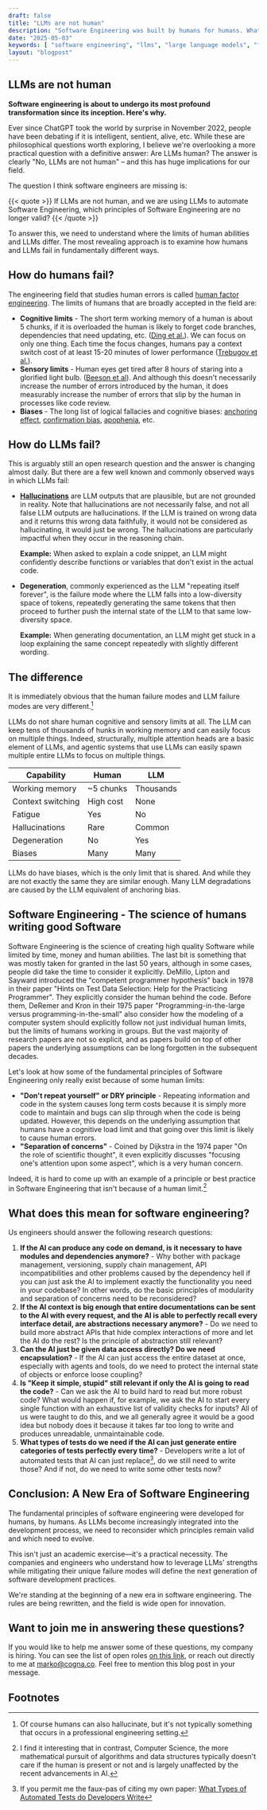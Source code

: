 ```yaml
---
draft: false
title: "LLMs are not human"
description: "Software Engineering was built by humans for humans. What happens when non-humans get involved?"
date: "2025-05-03"
keywords: [ "software engineering", "llms", "large language models", "failure analysis", "how LLMs fail", "how humans fail", "difference between LLMs and humans", "AI in software development"]
layout: "blogpost"
---
```

## LLMs are not human

**Software engineering is about to undergo its most profound transformation since its inception. Here's why.**

Ever since ChatGPT took the world by surprise in November 2022, people have been debating if it is
intelligent, sentient, alive, etc. While these are philosophical questions worth exploring, I
believe we're overlooking a more practical question with a definitive answer: Are LLMs human? The
answer is clearly "No, LLMs are not human" – and this has huge implications for our field.

The question I think software engineers are missing is:

{{< quote >}} If LLMs are not human, and we are using LLMs to automate Software Engineering, which
principles of Software Engineering are no longer valid? {{< /quote >}}

To answer this, we need to understand where the limits of human abilities and LLMs differ. The most
revealing approach is to examine how humans and LLMs fail in fundamentally different ways.

## How do humans fail?

The engineering field that studies human errors is called [human factor
engineering](https://en.wikipedia.org/wiki/Ergonomics). The limits of humans that are broadly
accepted in the field are:

*  **Cognitive limits** - The short term working memory of a human is about 5 chunks, if it is
   overloaded the human is likely to forget code branches, dependencies that need updating, etc.
   ([Ding et al.](https://journals.sagepub.com/doi/pdf/10.1177/21582440241305082?utm_source=chatgpt.com)).
   We can focus on only one thing. Each time the focus changes, humans pay a context switch cost of
   at least 15-20 minutes of lower performance ([Trebugov et al.](https://dl.acm.org/doi/abs/10.1145/3084100.3084116)).
*  **Sensory limits** - Human eyes get tired after 8 hours of staring into a glorified light bulb.
   ([Beeson et al](https://www.sciencedirect.com/science/article/pii/S2451958824001222?utm_source=chatgpt.com)).
   And although this doesn't necessarily increase the number of errors introduced by the human, it
   does measurably increase the number of errors that slip by the human in processes like code
   review.
*  **Biases** - The long list of logical fallacies and cognitive biases: [anchoring effect](https://en.wikipedia.org/wiki/Anchoring_effect),
   [confirmation bias](https://en.wikipedia.org/wiki/Confirmation_bias), [apophenia](https://en.wikipedia.org/wiki/Apophenia), etc.

## How do LLMs fail?

This is arguably still an open research question and the answer is changing almost daily. But there
are a few well known and commonly observed ways in which LLMs fail:

*  **[Hallucinations](https://en.wikipedia.org/wiki/Hallucination_(artificial_intelligence))** are
   LLM outputs that are plausible, but are not grounded in reality. Note that hallucinations are not
   necessarily false, and not all false LLM outputs are hallucinations. If the LLM is trained on
   wrong data and it returns this wrong data faithfully, it would not be considered as
   hallucinating, it would just be wrong. The hallucinations are particularly impactful when they
   occur in the reasoning chain.

   **Example:** When asked to explain a code snippet, an LLM might confidently describe functions or
   variables that don't exist in the actual code.

*  **Degeneration**, commonly experienced as the LLM "repeating itself forever", is the failure mode
   where the LLM falls into a low-diversity space of tokens, repeatedly generating the same tokens
   that then proceed to further push the internal state of the LLM to that same low-diversity space.

   **Example:** When generating documentation, an LLM might get stuck in a loop explaining the same
   concept repeatedly with slightly different wording.

## The difference

It is immediately obvious that the human failure modes and LLM failure modes are very different.[^3]

LLMs do not share human cognitive and sensory limits at all. The LLM can keep tens of thousands
of hunks in working memory and can easily focus on multiple things. Indeed, structurally, multiple
attention heads are a basic element of LLMs, and agentic systems that use LLMs can easily spawn
multiple entire LLMs to focus on multiple things.

| Capability         | Human      | LLM        |
|--------------------|------------|------------|
| Working memory     | ~5 chunks  | Thousands  |
| Context switching  | High cost  | None       |
| Fatigue            | Yes        | No         |
| Hallucinations     | Rare       | Common     |
| Degeneration       | No         | Yes        |
| Biases             | Many       | Many       |

LLMs do have biases, which is the only limit that is shared. And while they are not exactly the same
they are similar enough. Many LLM degradations are caused by the LLM equivalent of anchoring bias.

## Software Engineering - The science of humans writing good Software

Software Engineering is the science of creating high quality Software while limited by time, money
and human abilities. The last bit is something that was mostly taken for granted in the last 50
years, although in some cases, people did take the time to consider it explicitly. DeMillo, Lipton
and Sayward introduced the "competent programmer hypothesis" back in 1978 in their paper "Hints on
Test Data Selection: Help for the Practicing Programmer". They explicitly consider the human behind
the code. Before them, DeRemer and Kron in their 1975 paper "Programming-in-the-large versus
programming-in-the-small" also consider how the modeling of a computer system should explicitly
follow not just individual human limits, but the limits of humans working in groups. But the vast
majority of research papers are not so explicit, and as papers build on top of other papers the
underlying assumptions can be long forgotten in the subsequent decades.

Let's look at how some of the fundamental principles of Software Engineering only really exist
because of some human limits:

*  **"Don't repeat yourself" or DRY principle** - Repeating information and code in the system
   causes long term costs because it is simply more code to maintain and bugs can slip through when
   the code is being updated. However, this depends on the underlying assumption that humans have a
   cognitive load limit and that going over this limit is likely to cause human errors.
*  **"Separation of concerns"** - Coined by Dijkstra in the 1974 paper "On the role of scientific
   thought", it even explicitly discusses "focusing one's attention upon some aspect", which is a
   very human concern.

Indeed, it is hard to come up with an example of a principle or best practice in Software
Engineering that isn't because of a human limit.[^1]

## What does this mean for software engineering?

Us engineers should answer the following research questions:

1.  **If the AI can produce any code on demand, is it necessary to have modules and dependencies
    anymore?** - Why bother with package management, versioning, supply chain management, API
    incompatibilities and other problems caused by the dependency hell if you can just ask the AI
    to implement exactly the functionality you need in your codebase? In other words, do the
    basic principles of modularity and separation of concerns need to be reconsidered?
1.  **If the AI context is big enough that entire documentations can be sent to the AI with every
    request, and the AI is able to perfectly recall every interface detail, are abstractions
    necessary anymore?** - Do we need to build more abstract APIs that hide complex interactions
    of more and let the AI do the rest? Is the principle of abstraction still relevant?
1.  **Can the AI just be given data access directly? Do we need encapsulation?** - If the AI can
    just access the entire dataset at once, especially with agents and tools, do we need to
    protect the internal state of objects or enforce loose coupling?
1.  **Is "Keep it simple, stupid" still relevant if only the AI is going to read the code?** - Can
    we ask the AI to build hard to read but more robust code? What would happen if, for example,
    we ask the AI to start every single function with an exhaustive list of validity checks for
    inputs? All of us were taught to do this, and we all generally agree it would be a good idea
    but nobody does it because it takes far too long to write and produces unreadable,
    unmaintainable code.
1.  **What types of tests do we need if the AI can just generate entire categories of tests
    perfectly every time?** - Developers write a lot of automated tests that AI can just
    replace[^2], do we still need to write those? And if not, do we need to write some other
    tests now?

## Conclusion: A New Era of Software Engineering

The fundamental principles of software engineering were developed for humans, by humans. As LLMs
become increasingly integrated into the development process, we need to reconsider which principles
remain valid and which need to evolve.

This isn't just an academic exercise—it's a practical necessity. The companies and engineers who
understand how to leverage LLMs' strengths while mitigating their unique failure modes will define
the next generation of software development practices.

We're standing at the beginning of a new era in software engineering. The rules are being rewritten,
and the field is wide open for innovation.

## Want to join me in answering these questions?

If you would like to help me answer some of these questions, my company is hiring. You can see the
list of open roles [on this link](https://www.cogna.co/careers), or reach out directly to me at
[marko@cogna.co](mailto:marko@cogna.co). Feel free to mention this blog post in your message.

## Footnotes

[^1]: I find it interesting that in contrast, Computer Science, the more mathematical pursuit of
algorithms and data structures typically doesn't care if the human is present or not and is largely
unaffected by the recent advancements in AI.

[^2]: If you permit me the faux-pas of citing my own paper: [What Types of Automated Tests do
    Developers
    Write](https://conf.researchr.org/details/ast-2025/ast-2025-papers/6/What-Types-of-Automated-Tests-do-Developers-Write-)

[^3]: Of course humans can also hallucinate, but it's not typically something that occurs in a professional engineering setting.
